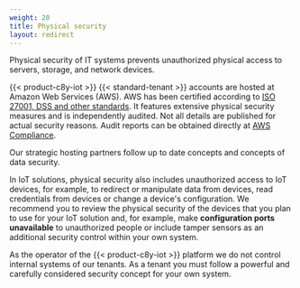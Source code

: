 ```yaml
---
weight: 20
title: Physical security
layout: redirect
---
```


Physical security of IT systems prevents unauthorized physical access to servers, storage, and network devices.

{{< product-c8y-iot >}} {{< standard-tenant >}} accounts are hosted at Amazon Web Services (AWS). AWS has been certified according to [ISO 27001, DSS and other standards](http://aws.amazon.com/compliance/). It features extensive physical security measures and is independently audited. Not all details are published for actual security reasons. Audit reports can be obtained directly at [AWS Compliance](http://aws.amazon.com/compliance/contact/).

Our strategic hosting partners follow up to date concepts and concepts of data security.

In IoT solutions, physical security also includes unauthorized access to IoT devices, for example, to redirect or manipulate data from devices, read credentials from devices or change a device's configuration. We recommend you to review the physical security of the devices that you plan to use for your IoT solution and, for example, make **configuration ports unavailable** to unauthorized people or include tamper sensors as an additional security control within your own system.

As the operator of the {{< product-c8y-iot >}} platform we do not control internal systems of our tenants. As a tenant you must follow a powerful and carefully considered security concept for your own system.
